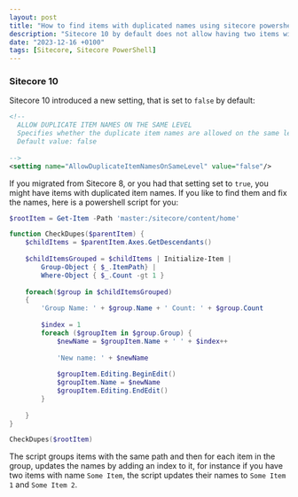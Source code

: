 ```yaml
---
layout: post
title: "How to find items with duplicated names using sitecore powershell"
description: "Sitecore 10 by default does not allow having two items with the same path. If you have items like that, here is a script that you can use to find and fix such items."
date: "2023-12-16 +0100"
tags: [Sitecore, Sitecore PowerShell]
---
```

### Sitecore 10
Sitecore 10 introduced a new setting, that is set to `false` by default:
``` xml
<!--
  ALLOW DUPLICATE ITEM NAMES ON THE SAME LEVEL
  Specifies whether the duplicate item names are allowed on the same level in the content tree.
  Default value: false
    
-->
<setting name="AllowDuplicateItemNamesOnSameLevel" value="false"/>
```

If you migrated from Sitecore 8, or you had that setting set to `true`, you might have items with duplicated item names. If you like to find them and fix the names, here is a powershell script for you:

``` powershell 
$rootItem = Get-Item -Path 'master:/sitecore/content/home'

function CheckDupes($parentItem) {
    $childItems = $parentItem.Axes.GetDescendants()
    
    $childItemsGrouped = $childItems | Initialize-Item | 
        Group-Object { $_.ItemPath} | 
        Where-Object { $_.Count -gt 1 }
    
    foreach($group in $childItemsGrouped)
    {
        'Group Name: ' + $group.Name + ' Count: ' + $group.Count
        
        $index = 1
        foreach ($groupItem in $group.Group) {
            $newName = $groupItem.Name + ' ' + $index++
            
            'New name: ' + $newName
            
            $groupItem.Editing.BeginEdit()
            $groupItem.Name = $newName
            $groupItem.Editing.EndEdit()
        }
    
    }
}

CheckDupes($rootItem)
```

The script groups items with the same path and then for each item in the group, updates the names by adding an index to it, for instance if you have two items with name `Some Item`, the script updates their names to `Some Item 1` and `Some Item 2`.